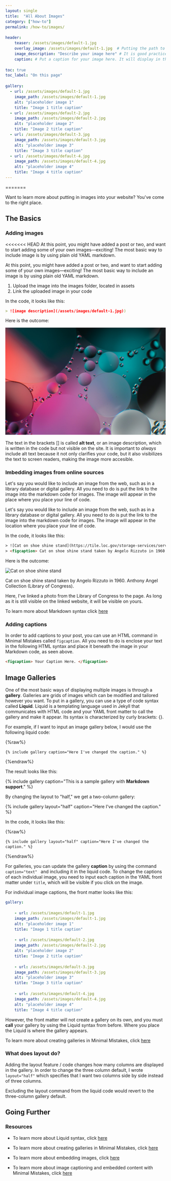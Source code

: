 ```yaml
---
layout: single
title:  "All About Images"
category: ["how-to"]
permalink: /how-to/images/

header:
    teaser: /assets/images/default-1.jpg
    overlay_image: /assets/images/default-1.jpg  # Putting the path to an image here will replace the header image.
    image_description: "Describe your image here" # It is good practice to include an image desription as alt text.
    caption: # Put a caption for your image here. It will display in the bottom right corner of the image.

toc: true
toc_label: "On this page"

gallery:
  - url: /assets/images/default-1.jpg
    image_path: /assets/images/default-1.jpg
    alt: "placeholder image 1"
    title: "Image 1 title caption"
  - url: /assets/images/default-2.jpg
    image_path: /assets/images/default-2.jpg
    alt: "placeholder image 2"
    title: "Image 2 title caption"
  - url: /assets/images/default-3.jpg
    image_path: /assets/images/default-3.jpg
    alt: "placeholder image 3"
    title: "Image 3 title caption"
  - url: /assets/images/default-4.jpg
    image_path: /assets/images/default-4.jpg
    alt: "placeholder image 4"
    title: "Image 4 title caption"
---
```

<!-- command + ?/ to create an HTML comment -->
<!-- (This is a post with a gallery, and we can write about how to add a gallery to any post or page here.) -->
<!-- 
```markdown

```
 -->
=======

Want to learn more about putting in images into your website? You've come to the right place. 

## The Basics

### Adding images

<<<<<<< HEAD
At this point, you might have added a post or two, and want to start adding some of your own images—exciting! The most basic way to include image is by using plain old YAML markdown. 

At this point, you might have added a post or two, and want to start adding some of your own images—exciting! The most basic way to include an image is by using plain old YAML markdown. 

1. Upload the image into the images folder, located in assets
2. Link the uploaded image in your code

In the code, it looks like this:


<!-- the tick marks represent example code-->

```markdown
> ![image description](/assets/images/default-1.jpg))
```

Here is the outcome:

![test image](/assets/images/default-1.jpg)

The text in the brackets [] is called **alt text**, or an image description, which is written in the code but not visible on the site. It is important to *always* include alt text because it not only clarifies your code, but it also visibilizes the text to screen readers, making the image more accesible.

### Imbedding images from online sources

Let's say you would like to include an image from the web, such as in a library database or digital gallery. All you need to do is put the link to the image into the markdown code for images. The image will appear in the place where you place your line of code. 

Let's say you would like to include an image from the web, such as in a library database or digital gallery. All you need to do is put the link to the image into the markdown code for images. The image will appear in the location where you place your line of code. 

In the code, it looks like this:

```html
> ![Cat on shoe shine stand](https://tile.loc.gov/storage-services/service/pnp/ppmsca/75100/75128v.jpg))
> <figcaption> Cat on shoe shine stand taken by Angelo Rizzuto in 1960. Anthony Angel Collection (Library of Congress). </figcaption>
```
Here is the outcome:

![Cat on shoe shine stand](https://tile.loc.gov/storage-services/service/pnp/ppmsca/75100/75128v.jpg)
<figcaption> Cat on shoe shine stand taken by Angelo Rizzuto in 1960. Anthony Angel Collection (Library of Congress). </figcaption>


Here, I've linked a photo from the Library of Congress to the page. As long as it is still visible on the linked website, it will be visible on yours. 

To learn more about Markdown syntax click [here](https://www.markdownguide.org/basic-syntax/) 

### Adding captions 

In order to add captions to your post, you can use an HTML command in Minimal Mistakes called <code>figcaption</code>. All you need to do is enclose your text in the following HTML syntax and place it beneath the image in your Markdown code, as seen above. 

```html
<figcaption> Your Caption Here. </figcaption>
```

## Image Galleries

One of the most basic ways of displaying multiple images is through a **gallery**. Galleries are grids of images which can be modified and tailored however you want. To put in a gallery, you can use a type of code syntax called **Liquid**. Liquid is a templating language used in Jekyll that communicates with HTML code and your YAML front matter to call the gallery and make it appear. Its syntax is characterized by curly brackets: {}. 

For example, if I want to input an image gallery below, I would use the following liquid code: 

<!-- I'm using the "raw" command so that the computer prints the code instead of reading it literally -->
{%raw%} 
```
{% include gallery caption="Here I've changed the caption." %}
```
{%endraw%}

The result looks like this: 

{% include gallery caption="This is a sample gallery with **Markdown support**." %}

By changing the layout to "half," we get a two-column gallery: 

{% include gallery layout="half" caption="Here I've changed the caption." %}

In the code, it looks like this: 

{%raw%}
```
{% include gallery layout="half" caption="Here I've changed the caption." %}
```
{%endraw%}

For galleries, you can update the gallery **caption** by using the command <code> caption="text" </code> and including it in the liquid code. To change the captions of each individual image, you need to input each caption in the YAML front matter under <code>title</code>, which will be visible if you click on the image. 

For individual image captions, the front matter looks like this:

```yaml
gallery:

    - url: /assets/images/default-1.jpg
    image_path: /assets/images/default-1.jpg
    alt: "placeholder image 1"
    title: "Image 1 title caption"

    - url: /assets/images/default-2.jpg
    image_path: /assets/images/default-2.jpg
    alt: "placeholder image 2"
    title: "Image 2 title caption"

    - url: /assets/images/default-3.jpg
    image_path: /assets/images/default-3.jpg
    alt: "placeholder image 3"
    title: "Image 3 title caption"

    - url: /assets/images/default-4.jpg
    image_path: /assets/images/default-4.jpg
    alt: "placeholder image 4"
    title: "Image 4 title caption"

```

However, the front matter will not create a gallery on its own, and you must **call** your gallery by using the Liquid syntax from before. Where you place the Liquid is where the gallery appears.

To learn more about creating galleries in Minimal Mistakes, click [here](https://mmistakes.github.io/minimal-mistakes/post%20formats/post-gallery/)

### What does layout do?

Adding the layout feature / code changes how many columns are displayed in the gallery. In order to change the three column default, I wrote <code>layout="half"</code> which specifies that I want two columns side by side instead of three columns.  

Excluding the layout command from the liquid code would revert to the three-column gallery default. 

## Going Further

### Resources

- To learn more about Liquid syntax, click [here](https://cloudcannon.com/community/learn/jekyll-tutorial/introduction-to-liquid/#:~:text=What%20is%20Liquid%3F,can%20just%20start%20using%20it.)

- To learn more about creating galleries in Minimal Mistakes, click [here](https://mmistakes.github.io/minimal-mistakes/post%20formats/post-gallery/)

- To learn more about embedding images, click [here](https://medium.com/markdown-monster-blog/getting-images-into-markdown-documents-and-weblog-posts-with-markdown-monster-9ec6f353d8ec
)

- To learn more about image captioning and embedded content with Minimal Mistakes, click [here](https://mmistakes.github.io/minimal-mistakes/docs/helpers/)

